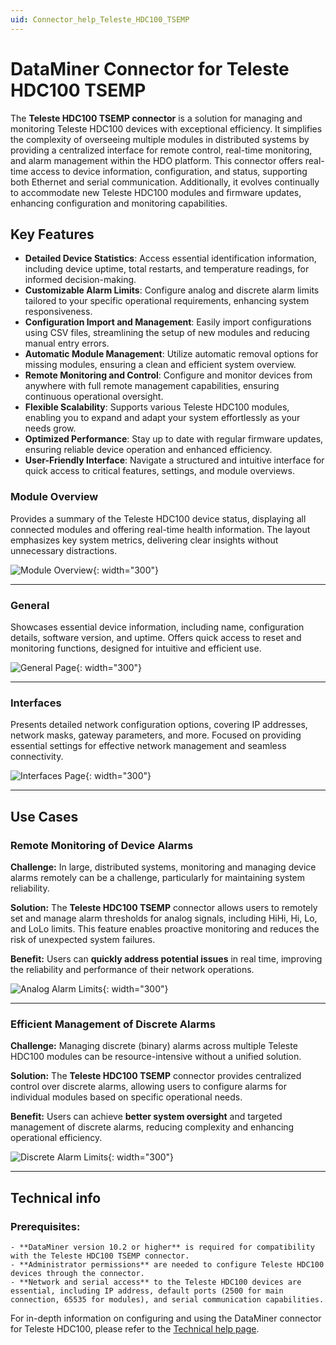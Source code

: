 ```yaml
---
uid: Connector_help_Teleste_HDC100_TSEMP
---
```


# DataMiner Connector for Teleste HDC100 TSEMP

The **Teleste HDC100 TSEMP connector** is a solution for managing and monitoring Teleste HDC100 devices with exceptional efficiency.
It simplifies the complexity of overseeing multiple modules in distributed systems by providing a centralized interface for remote control, real-time monitoring, and alarm management within the HDO platform. 
This connector offers real-time access to device information, configuration, and status, supporting both Ethernet and serial communication. Additionally, it evolves continually to accommodate new Teleste HDC100 modules and firmware updates, enhancing configuration and monitoring capabilities.

## Key Features

- **Detailed Device Statistics**: Access essential identification information, including device uptime, total restarts, and temperature readings, for informed decision-making.
- **Customizable Alarm Limits**: Configure analog and discrete alarm limits tailored to your specific operational requirements, enhancing system responsiveness.
- **Configuration Import and Management**: Easily import configurations using CSV files, streamlining the setup of new modules and reducing manual entry errors.
- **Automatic Module Management**: Utilize automatic removal options for missing modules, ensuring a clean and efficient system overview.
- **Remote Monitoring and Control**: Configure and monitor devices from anywhere with full remote management capabilities, ensuring continuous operational oversight.
- **Flexible Scalability**: Supports various Teleste HDC100 modules, enabling you to expand and adapt your system effortlessly as your needs grow.
- **Optimized Performance**: Stay up to date with regular firmware updates, ensuring reliable device operation and enhanced efficiency.
- **User-Friendly Interface**: Navigate a structured and intuitive interface for quick access to critical features, settings, and module overviews.

### Module Overview
Provides a summary of the Teleste HDC100 device status, displaying all connected modules and offering real-time health information. The layout emphasizes key system metrics, delivering clear insights without unnecessary distractions.

![Module Overview](~/connector/images/TelesteHDC100ModuleOverview.png){: width="300"}

---

### General
Showcases essential device information, including name, configuration details, software version, and uptime. Offers quick access to reset and monitoring functions, designed for intuitive and efficient use.

![General Page](~/connector/images/TelesteHDC100GeneralPage.png){: width="300"}

---

### Interfaces
Presents detailed network configuration options, covering IP addresses, network masks, gateway parameters, and more. Focused on providing essential settings for effective network management and seamless connectivity.

![Interfaces Page](~/connector/images/TelesteHDC100InterfacesPage.png){: width="300"}

---

## Use Cases

### Remote Monitoring of Device Alarms

**Challenge:** In large, distributed systems, monitoring and managing device alarms remotely can be a challenge, particularly for maintaining system reliability.

**Solution:** The **Teleste HDC100 TSEMP** connector allows users to remotely set and manage alarm thresholds for analog signals, including HiHi, Hi, Lo, and LoLo limits. This feature enables proactive monitoring and reduces the risk of unexpected system failures.

**Benefit:** Users can **quickly address potential issues** in real time, improving the reliability and performance of their network operations.

![Analog Alarm Limits](~/connector/images/TelesteHDC100MonitoringAnalogAlarmLimits.png){: width="300"}

---

### Efficient Management of Discrete Alarms
**Challenge:** Managing discrete (binary) alarms across multiple Teleste HDC100 modules can be resource-intensive without a unified solution.

**Solution:** The **Teleste HDC100 TSEMP** connector provides centralized control over discrete alarms, allowing users to configure alarms for individual modules based on specific operational needs.

**Benefit:** Users can achieve **better system oversight** and targeted management of discrete alarms, reducing complexity and enhancing operational efficiency.

![Discrete Alarm Limits](~/connector/images/TelesteHDC100MonitoringDiscreteAlarms.png){: width="300"}

---

## Technical info

### Prerequisites:
	- **DataMiner version 10.2 or higher** is required for compatibility with the Teleste HDC100 TSEMP connector.
	- **Administrator permissions** are needed to configure Teleste HDC100 devices through the connector.
	- **Network and serial access** to the Teleste HDC100 devices are essential, including IP address, default ports (2500 for main connection, 65535 for modules), and serial communication capabilities.

For in-depth information on configuring and using the DataMiner connector for Teleste HDC100, please refer to the [Technical help page](xref:Connector_help_Teleste_HDC100_TSEMP_Technical).

